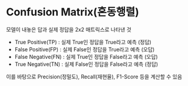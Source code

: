# Confusion Matrix(혼동행렬)

모델이 내놓은 답과 실제 정답을 2x2 매트릭스로 나타낸 것
- True Positive(TP) : 실제 True인 정답을 True라고 예측 (정답)
- False Positive(FP) : 실제 False인 정답을 True라고 예측 (오답)
- False Negative(FN) : 실제 True인 정답을 False라고 예측 (오답)
- True Negative(TN) : 실제 False인 정답을 False라고 예측 (정답)

이를 바탕으로 Precision(정밀도), Recall(재현율), F1-Score 등을 계산할 수 있음